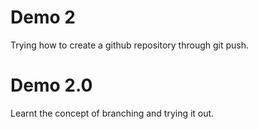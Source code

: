 # Demo 2

Trying how to create a github repository through git push.

# Demo 2.0

Learnt the concept of branching and trying it out.